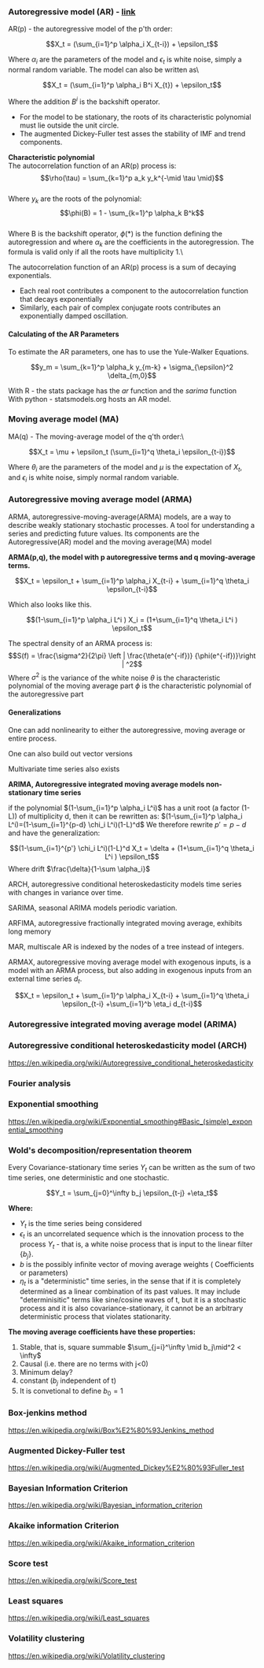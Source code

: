 ### Autoregressive model (AR) - [link](https://en.wikipedia.org/wiki/Autoregressive_model)
AR(p) - the autoregressive model of the p'th order:

$$X_t = (\sum_{i=1}^p \alpha_i X_{t-i}) + \epsilon_t$$

Where $\alpha_i$ are the parameters of the model and $\epsilon_t$ is white noise, simply a normal random variable. The model can also be written as\

$$X_t = (\sum_{i=1}^p \alpha_i B^i X_{t}) + \epsilon_t$$

Where the addition $B^i$ is the backshift operator.

- For the model to be stationary, the roots of its characteristic polynomial must lie outside the unit circle.
- The augmented Dickey-Fuller test asses the stability of IMF and trend components.

**Characteristic polynomial**\
The autocorrelation function of an AR(p) process is:\
$$\rho(\tau) = \sum_{k=1}^p a_k y_k^{-\mid \tau \mid}$$\
Where $y_k$ are the roots of the polynomial:\
$$\phi(B) = 1 - \sum_{k=1}^p \alpha_k B^k$$\
Where B is the backshift operator, $\phi(*)$ is the function defining the autoregression and where $\alpha_k$ are the coefficients in the autoregression. The formula is valid only if all the roots have multiplicity 1.\

The autocorrelation function of an AR(p) process is a sum of decaying exponentials.
- Each real root contributes a component to the autocorrelation function that decays exponentially
- Similarly, each pair of complex conjugate roots contributes an exponentially damped oscillation.



#### Calculating of the AR Parameters
To estimate the AR parameters, one has to use the Yule-Walker Equations.

$$y_m = \sum_{k=1}^p \alpha_k y_{m-k} + \sigma_{\epsilon}^2 \delta_{m,0}$$

With R - the stats package has the *ar* function and the *sarima* function\
With python - statsmodels.org hosts an AR model.

### Moving average model (MA)

MA(q) - The moving-average model of the q'th order:\

$$X_t = \mu + \epsilon_t (\sum_{i=1}^q \theta_i \epsilon_{t-i})$$

Where $\theta_i$ are the parameters of the model and $\mu$ is the expectation of $X_t$, and $\epsilon_i$ is white noise, simply normal random variable.

### Autoregressive moving average model (ARMA)

ARMA, autoregressive-moving-average(ARMA) models, are a way to describe weakly stationary stochastic processes. A tool for understanding a series and predicting future values.
Its components are the Autoregressive(AR) model and the moving average(MA) model

**ARMA(p,q), the model with p autoregressive terms and q moving-average terms.**

$$X_t = \epsilon_t + \sum_{i=1}^p \alpha_i X_{t-i} + \sum_{i=1}^q \theta_i \epsilon_{t-i}$$

Which also looks like this.

$$(1-\sum_{i=1}^p \alpha_i L^i ) X_i = (1+\sum_{i=1}^q \theta_i L^i ) \epsilon_t$$


The spectral density of an ARMA process is:
$$S(f) = \frac{\sigma^2}{2\pi}  \left | \frac{\theta(e^{-if})} {\phi(e^{-if})}\right | ^2$$
Where $\sigma^2$ is the variance of the white noise
$\theta$ is the characteristic polynomial of the moving average part
$\phi$ is the characteristic polynomial of the autoregressive part

#### Generalizations

One can add nonlinearity to either the autoregressive, moving average or entire process. 

One can also build out vector versions

Multivariate time series also exists

**ARIMA, Autoregressive integrated moving average models non-stationary time series**


if the polynomial $(1-\sum_{i=1}^p \alpha_i L^i)$ has a unit root (a factor (1-L)) of multiplicity d, then it can be rewritten as:
 $(1-\sum_{i=1}^p \alpha_i L^i)=(1-\sum_{i=1}^{p-d} \chi_i L^i)(1-L)^d$ 
We therefore rewrite $p'=p-d$ and have the generalization:

$$(1-\sum_{i=1}^{p'} \chi_i L^i)(1-L)^d X_t = \delta + (1+\sum_{i=1}^q \theta_i L^i ) \epsilon_t$$
Where drift $\frac{\delta}{1-\sum \alpha_i}$

ARCH, autoregressive conditional heteroskedasticity models time series with changes in variance over time.

SARIMA, seasonal ARIMA models periodic variation.

ARFIMA, autoregressive fractionally integrated moving average, exhibits long memory

MAR, multiscale AR is indexed by the nodes of a tree instead of integers.

ARMAX, autoregressive moving average model with exogenous inputs, is a model with an ARMA process, but also adding in exogenous inputs from an external time series $d_t$.

$$X_t = \epsilon_t + \sum_{i=1}^p \alpha_i X_{t-i} + \sum_{i=1}^q \theta_i \epsilon_{t-i} +\sum_{i=1}^b \eta_i d_{t-i}$$



### Autoregressive integrated moving average model (ARIMA)

### Autoregressive conditional heteroskedasticity model (ARCH)
https://en.wikipedia.org/wiki/Autoregressive_conditional_heteroskedasticity




### Fourier analysis


### Exponential smoothing
https://en.wikipedia.org/wiki/Exponential_smoothing#Basic_(simple)_exponential_smoothing

### Wold's decomposition/representation theorem
Every Covariance-stationary time series $Y_t$ can be written as the sum of two time series, one deterministic and one stochastic.

$$Y_t = \sum_{j=0}^\infty b_j \epsilon_{t-j} +\eta_t$$

**Where:**
- $Y_t$ is the time series being considered
- $\epsilon_t$ is an uncorrelated sequence which is the innovation process to the process $Y_t$ - that is, a white noise process that is input to the linear filter $\{ b_j \}$.
- $b$ is the possibly infinite vector of moving average weights ( Coefficients or parameters)
- $\eta_t$ is a "deterministic" time series, in the sense that if it is completely determined as a linear combination of its past values. It may include "determinisitic" terms like sine/cosine waves of t, but it is a stochastic process and it is also covariance-stationary, it cannot be an arbitrary deterministic process that violates stationarity.

**The moving average coefficients have these properties:**
1. Stable, that is, square summable $\sum_{j=i}^\infty \mid b_j\mid^2 < \infty$
2. Causal (i.e. there are no terms with j<0)
3. Minimum delay?
4. constant ($b_j$ independent of t)
5. It is convetional to define $b_0 = 1$



### Box-jenkins method
https://en.wikipedia.org/wiki/Box%E2%80%93Jenkins_method

### Augmented Dickey-Fuller test
https://en.wikipedia.org/wiki/Augmented_Dickey%E2%80%93Fuller_test

### Bayesian Information Criterion
https://en.wikipedia.org/wiki/Bayesian_information_criterion

### Akaike information Criterion
https://en.wikipedia.org/wiki/Akaike_information_criterion


### Score test
https://en.wikipedia.org/wiki/Score_test

### Least squares
https://en.wikipedia.org/wiki/Least_squares











### Volatility clustering
https://en.wikipedia.org/wiki/Volatility_clustering






